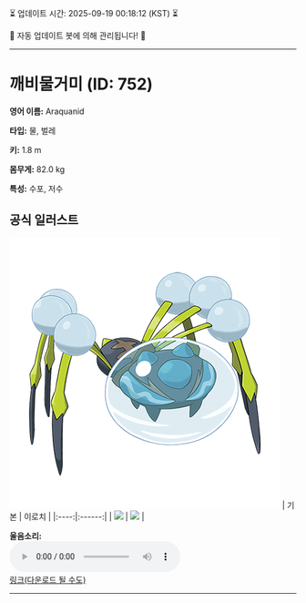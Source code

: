 
⏳ 업데이트 시간: 2025-09-19 00:18:12 (KST) ⏳

🤖 자동 업데이트 봇에 의해 관리됩니다! 🤖

---

# 깨비물거미 (ID: 752)
**영어 이름:** Araquanid

**타입:** 물, 벌레

**키:** 1.8 m

**몸무게:** 82.0 kg

**특성:** 수포, 저수

## 공식 일러스트
![](https://raw.githubusercontent.com/PokeAPI/sprites/master/sprites/pokemon/other/official-artwork/752.png)
| 기본 | 이로치 |
|:----:|:------:|
| <img src="http://play.pokemonshowdown.com/sprites/ani/araquanid.gif" width="200"> | <img src="http://play.pokemonshowdown.com/sprites/ani-shiny/araquanid.gif" width="200"> |

**울음소리:**<br><audio controls src="https://raw.githubusercontent.com/PokeAPI/cries/main/cries/pokemon/latest/752.ogg"></audio><br> [링크(다운로드 될 수도)](https://raw.githubusercontent.com/PokeAPI/cries/main/cries/pokemon/latest/752.ogg)


---
